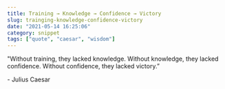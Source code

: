 ```yaml
---
title: Training → Knowledge → Confidence → Victory
slug: trainging-knowledge-confidence-victory
date: "2021-05-14 16:25:06"
category: snippet
tags: ["quote", "caesar", "wisdom"]
---
```


"Without training, they lacked knowledge. Without knowledge, they lacked
confidence. Without confidence, they lacked victory.”

\- Julius Caesar
